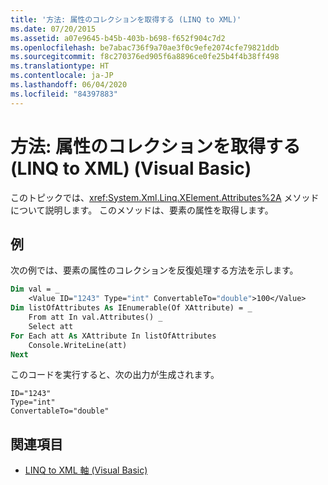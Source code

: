 ```yaml
---
title: '方法: 属性のコレクションを取得する (LINQ to XML)'
ms.date: 07/20/2015
ms.assetid: a07e9645-b45b-403b-b698-f652f904c7d2
ms.openlocfilehash: be7abac736f9a70ae3f0c9efe2074cfe79821ddb
ms.sourcegitcommit: f8c270376ed905f6a8896ce0fe25b4f4b38ff498
ms.translationtype: HT
ms.contentlocale: ja-JP
ms.lasthandoff: 06/04/2020
ms.locfileid: "84397883"
---
```

# <a name="how-to-retrieve-a-collection-of-attributes-linq-to-xml-visual-basic"></a>方法: 属性のコレクションを取得する (LINQ to XML) (Visual Basic)
このトピックでは、<xref:System.Xml.Linq.XElement.Attributes%2A> メソッドについて説明します。 このメソッドは、要素の属性を取得します。  
  
## <a name="example"></a>例  
 次の例では、要素の属性のコレクションを反復処理する方法を示します。  
  
```vb  
Dim val = _  
    <Value ID="1243" Type="int" ConvertableTo="double">100</Value>  
Dim listOfAttributes As IEnumerable(Of XAttribute) = _  
    From att In val.Attributes() _  
    Select att  
For Each att As XAttribute In listOfAttributes  
    Console.WriteLine(att)  
Next  
```  
  
 このコードを実行すると、次の出力が生成されます。  
  
```console  
ID="1243"  
Type="int"  
ConvertableTo="double"  
```  
  
## <a name="see-also"></a>関連項目

- [LINQ to XML 軸 (Visual Basic)](linq-to-xml-axes.md)
